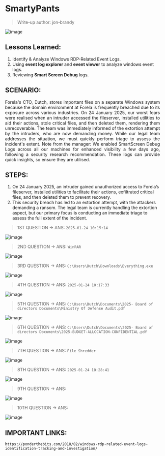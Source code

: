 # SmartyPants
> Write-up author: jon-brandy

![image](https://github.com/user-attachments/assets/6e7472c6-bf29-469d-92bb-49e8b948fd46)


## Lessons Learned:
1. Identify & Analyze Windows RDP-Related Event Logs.
2. Using **event log explorer** and **event viewer** to analyze windows event logs.
3. Reviewing **Smart Screen Debug** logs.

## SCENARIO:

<p align="justify">Forela's CTO, Dutch, stores important files on a separate Windows system because the domain environment at Forela is frequently breached due to its exposure across various industries. On 24 January 2025, our worst fears were realised when an intruder accessed the fileserver, installed utilities to aid their actions, stole critical files, and then deleted them, rendering them unrecoverable. The team was immediately informed of the extortion attempt by the intruders, who are now demanding money. While our legal team addresses the situation, we must quickly perform triage to assess the incident's extent. Note from the manager: We enabled SmartScreen Debug Logs across all our machines for enhanced visibility a few days ago, following a security research recommendation. These logs can provide quick insights, so ensure they are utilised.</p>

## STEPS:
1. On 24 January 2025, an intruder gained unauthorized access to Forela’s fileserver, installed utilities to facilitate their actions, exfiltrated critical files, and then deleted them to prevent recovery.
2. This security breach has led to an extortion attempt, with the attackers demanding a ransom. The legal team is currently handling the extortion aspect, but our primary focus is conducting an immediate triage to assess the full extent of the incident.

> 1ST QUESTION -> ANS: `2025-01-24 10:15:14`

![image](https://github.com/user-attachments/assets/d94bdf93-6369-4e65-bb2f-fc1fc3ea9d17)


> 2ND QUESTION -> ANS: `WinRAR`

![image](https://github.com/user-attachments/assets/50b412a0-82a6-4f18-954f-d61ded782e47)


> 3RD QUESTION -> ANS: `C:\Users\Dutch\Downloads\Everything.exe`

![image](https://github.com/user-attachments/assets/cd70cd64-c2d5-4178-939b-e9db77473350)

> 4TH QUESTION -> ANS: `2025-01-24 10:17:33`

![image](https://github.com/user-attachments/assets/6b3be03d-d7c0-4883-9ca9-5cc49bfc4fad)


> 5TH QUESTION -> ANS: `C:\Users\Dutch\Documents\2025- Board of directors Documents\Ministry Of Defense Audit.pdf`

![image](https://github.com/user-attachments/assets/94d2b3ef-8add-4d7e-a267-1ba5670d2263)


> 6TH QUESTION -> ANS: `C:\Users\Dutch\Documents\2025- Board of directors Documents\2025-BUDGET-ALLOCATION-CONFIDENTIAL.pdf`

![image](https://github.com/user-attachments/assets/4ef005ed-b067-4ce2-a25d-2ab5a34346d9)


> 7TH QUESTION -> ANS: `File Shredder`

![image](https://github.com/user-attachments/assets/f3395436-e559-407e-9492-d49d2f85855d)


> 8TH QUESTION -> ANS: `2025-01-24 10:28:41`

![image](https://github.com/user-attachments/assets/94f03be4-af63-43e0-97f2-318d024f1e8d)


> 9TH QUESTION -> ANS:

![image](https://github.com/user-attachments/assets/51b7cb02-4139-4415-8c7b-dfd45d9a9203)


> 10TH QUESTION -> ANS:

![image](https://github.com/user-attachments/assets/2d360039-bf08-4d1a-a261-103c1e6c8016)


## IMPORTANT LINKS:

```
https://ponderthebits.com/2018/02/windows-rdp-related-event-logs-identification-tracking-and-investigation/
```
